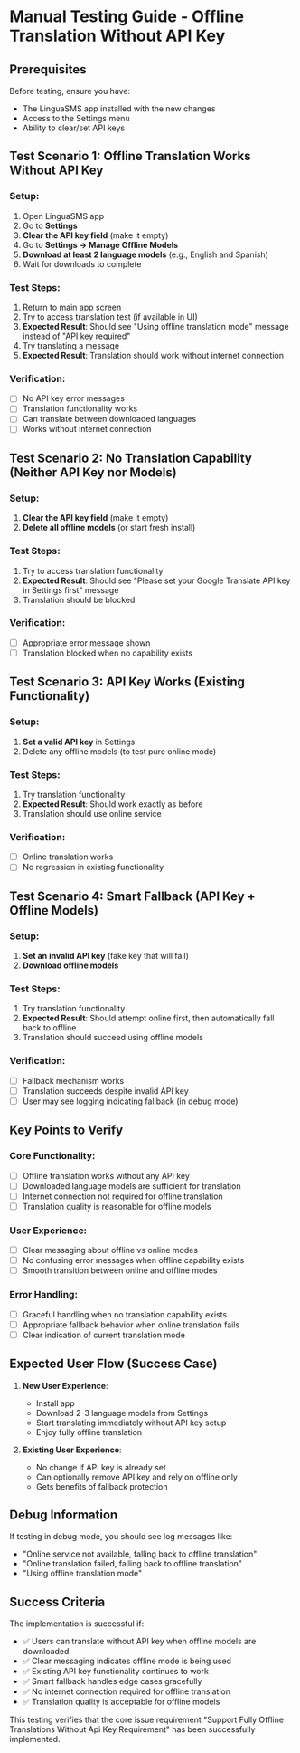 # Manual Testing Guide - Offline Translation Without API Key

## Prerequisites
Before testing, ensure you have:
- The LinguaSMS app installed with the new changes
- Access to the Settings menu
- Ability to clear/set API keys

## Test Scenario 1: Offline Translation Works Without API Key

### Setup:
1. Open LinguaSMS app
2. Go to **Settings** 
3. **Clear the API key field** (make it empty)
4. Go to **Settings → Manage Offline Models**
5. **Download at least 2 language models** (e.g., English and Spanish)
6. Wait for downloads to complete

### Test Steps:
1. Return to main app screen
2. Try to access translation test (if available in UI)
3. **Expected Result**: Should see "Using offline translation mode" message instead of "API key required"
4. Try translating a message
5. **Expected Result**: Translation should work without internet connection

### Verification:
- [ ] No API key error messages
- [ ] Translation functionality works
- [ ] Can translate between downloaded languages
- [ ] Works without internet connection

## Test Scenario 2: No Translation Capability (Neither API Key nor Models)

### Setup:
1. **Clear the API key field** (make it empty)
2. **Delete all offline models** (or start fresh install)

### Test Steps:
1. Try to access translation functionality
2. **Expected Result**: Should see "Please set your Google Translate API key in Settings first" message
3. Translation should be blocked

### Verification:
- [ ] Appropriate error message shown
- [ ] Translation blocked when no capability exists

## Test Scenario 3: API Key Works (Existing Functionality)

### Setup:
1. **Set a valid API key** in Settings
2. Delete any offline models (to test pure online mode)

### Test Steps:
1. Try translation functionality
2. **Expected Result**: Should work exactly as before
3. Translation should use online service

### Verification:
- [ ] Online translation works
- [ ] No regression in existing functionality

## Test Scenario 4: Smart Fallback (API Key + Offline Models)

### Setup:
1. **Set an invalid API key** (fake key that will fail)
2. **Download offline models**

### Test Steps:
1. Try translation functionality
2. **Expected Result**: Should attempt online first, then automatically fall back to offline
3. Translation should succeed using offline models

### Verification:
- [ ] Fallback mechanism works
- [ ] Translation succeeds despite invalid API key
- [ ] User may see logging indicating fallback (in debug mode)

## Key Points to Verify

### Core Functionality:
- [ ] Offline translation works without any API key
- [ ] Downloaded language models are sufficient for translation
- [ ] Internet connection not required for offline translation
- [ ] Translation quality is reasonable for offline models

### User Experience:
- [ ] Clear messaging about offline vs online modes
- [ ] No confusing error messages when offline capability exists
- [ ] Smooth transition between online and offline modes

### Error Handling:
- [ ] Graceful handling when no translation capability exists
- [ ] Appropriate fallback behavior when online translation fails
- [ ] Clear indication of current translation mode

## Expected User Flow (Success Case)

1. **New User Experience**:
   - Install app
   - Download 2-3 language models from Settings
   - Start translating immediately without API key setup
   - Enjoy fully offline translation

2. **Existing User Experience**:  
   - No change if API key is already set
   - Can optionally remove API key and rely on offline only
   - Gets benefits of fallback protection

## Debug Information

If testing in debug mode, you should see log messages like:
- "Online service not available, falling back to offline translation"
- "Online translation failed, falling back to offline translation"  
- "Using offline translation mode"

## Success Criteria

The implementation is successful if:
- ✅ Users can translate without API key when offline models are downloaded
- ✅ Clear messaging indicates offline mode is being used  
- ✅ Existing API key functionality continues to work
- ✅ Smart fallback handles edge cases gracefully
- ✅ No internet connection required for offline translation
- ✅ Translation quality is acceptable for offline models

This testing verifies that the core issue requirement "Support Fully Offline Translations Without Api Key Requirement" has been successfully implemented.
